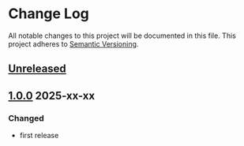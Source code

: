# Change Log

All notable changes to this project will be documented in this file.
This project adheres to [Semantic Versioning](http://semver.org/).

## [Unreleased]

## [1.0.0] 2025-xx-xx

### Changed

- first release

[Unreleased]: https://github.com/cybozu-go/zombie-detector/compare/v1.0.0...HEAD
[1.0.0]: https://github.com/cybozu-go/zombie-detector/compare/43fd6a4d6ae34f05fc74c0ba9165574c84f0638f...v1.0.0
